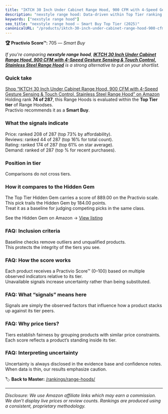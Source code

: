 ```yaml
---
title: "IKTCH 30 Inch Under Cabinet Range Hood, 900 CFM with 4-Speed Gesture Sensing & Touch Control, Stainless Steel Range Hood"
description: "nexstyle range hood: Data-driven within Top Tier ranking using the Practivio Score™. Positioned by quality, value, demand, findability, momentum."
keywords: ["nexstyle range hood"]
seo_title: "nexstyle range hood — Smart Buy Top Tier (2025)"
canonicalURL: "/products/iktch-30-inch-under-cabinet-range-hood-900-cfm-with-4-speed-gesture-sensing-touch-control-stainless-steel-range-hood-B0BFDWJGPX/"
---
```


**🏆 Practivio Score™:** 705 — _Smart Buy_


*If you're comparing **nexstyle range hood**, **[IKTCH 30 Inch Under Cabinet Range Hood, 900 CFM with 4-Speed Gesture Sensing & Touch Control, Stainless Steel Range Hood](https://www.amazon.com/dp/B0BFDWJGPX?tag=practivio-20)** is a strong alternative to put on your shortlist.*
### Quick take
[Shop “IKTCH 30 Inch Under Cabinet Range Hood, 900 CFM with 4-Speed Gesture Sensing & Touch Control, Stainless Steel Range Hood” on Amazon](https://www.amazon.com/dp/B0BFDWJGPX?tag=practivio-20)
Holding rank **74 of 287**, this Range Hoods is evaluated within the **Top Tier tier** of Range Hoodses.  
Practivio recommends it as a **Smart Buy**.

### What the signals indicate
Price: ranked 208 of 287 (top 73% by affordability).  
Reviews: ranked 44 of 287 (top 16% for total count).  
Rating: ranked 174 of 287 (top 61% on star average).  
Demand: ranked  of 287 (top % for recent purchases).

### Position in tier
Comparisons do not cross tiers.

### How it compares to the Hidden Gem
The Top Tier Hidden Gem carries a score of 889.00 on the Practivio scale.  
This pick trails the Hidden Gem by 184.00 points.  
Treat it as a baseline for judging competing picks in the same class.  

See the Hidden Gem on Amazon → [View listing](https://www.amazon.com/dp/B06XWH5S3Q?tag=practivio-20)

### FAQ: Inclusion criteria
Baseline checks remove outliers and unqualified products.  
This protects the integrity of the tiers you see.

### FAQ: How the score works
Each product receives a Practivio Score™ (0–100) based on multiple observed indicators relative to its tier.  
Unavailable signals increase uncertainty rather than being substituted.

### FAQ: What “signals” means here
Signals are simply the observed factors that influence how a product stacks up against its tier peers.

### FAQ: Why price tiers?
Tiers establish fairness by grouping products with similar price constraints.  
Each score reflects a product’s standing inside its tier.

### FAQ: Interpreting uncertainty
Uncertainty is always disclosed in the evidence base and confidence notes.  
When data is thin, our results emphasize caution.


🏷️ **Back to Master:** [/rankings/range-hoods/](/rankings/range-hoods/)

---
_Disclosure: We use Amazon affiliate links which may earn a commission. We don’t display live prices or review counts. Rankings are produced using a consistent, proprietary methodology._
